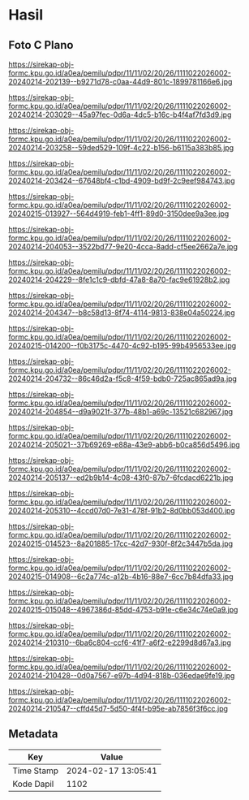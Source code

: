 # Hasil

## Foto C Plano

https://sirekap-obj-formc.kpu.go.id/a0ea/pemilu/pdpr/11/11/02/20/26/1111022026002-20240214-202139--b9271d78-c0aa-44d9-801c-1899781166e6.jpg

https://sirekap-obj-formc.kpu.go.id/a0ea/pemilu/pdpr/11/11/02/20/26/1111022026002-20240214-203029--45a97fec-0d6a-4dc5-b16c-b4f4af7fd3d9.jpg

https://sirekap-obj-formc.kpu.go.id/a0ea/pemilu/pdpr/11/11/02/20/26/1111022026002-20240214-203258--59ded529-109f-4c22-b156-b6115a383b85.jpg

https://sirekap-obj-formc.kpu.go.id/a0ea/pemilu/pdpr/11/11/02/20/26/1111022026002-20240214-203424--67648bf4-c1bd-4909-bd9f-2c9eef984743.jpg

https://sirekap-obj-formc.kpu.go.id/a0ea/pemilu/pdpr/11/11/02/20/26/1111022026002-20240215-013927--564d4919-feb1-4ff1-89d0-3150dee9a3ee.jpg

https://sirekap-obj-formc.kpu.go.id/a0ea/pemilu/pdpr/11/11/02/20/26/1111022026002-20240214-204053--3522bd77-9e20-4cca-8add-cf5ee2662a7e.jpg

https://sirekap-obj-formc.kpu.go.id/a0ea/pemilu/pdpr/11/11/02/20/26/1111022026002-20240214-204229--8fe1c1c9-dbfd-47a8-8a70-fac9e61928b2.jpg

https://sirekap-obj-formc.kpu.go.id/a0ea/pemilu/pdpr/11/11/02/20/26/1111022026002-20240214-204347--b8c58d13-8f74-4114-9813-838e04a50224.jpg

https://sirekap-obj-formc.kpu.go.id/a0ea/pemilu/pdpr/11/11/02/20/26/1111022026002-20240215-014200--f0b3175c-4470-4c92-b195-99b4956533ee.jpg

https://sirekap-obj-formc.kpu.go.id/a0ea/pemilu/pdpr/11/11/02/20/26/1111022026002-20240214-204732--86c46d2a-f5c8-4f59-bdb0-725ac865ad9a.jpg

https://sirekap-obj-formc.kpu.go.id/a0ea/pemilu/pdpr/11/11/02/20/26/1111022026002-20240214-204854--d9a9021f-377b-48b1-a69c-13521c682967.jpg

https://sirekap-obj-formc.kpu.go.id/a0ea/pemilu/pdpr/11/11/02/20/26/1111022026002-20240214-205021--37b69269-e88a-43e9-abb6-b0ca856d5496.jpg

https://sirekap-obj-formc.kpu.go.id/a0ea/pemilu/pdpr/11/11/02/20/26/1111022026002-20240214-205137--ed2b9b14-4c08-43f0-87b7-6fcdacd6221b.jpg

https://sirekap-obj-formc.kpu.go.id/a0ea/pemilu/pdpr/11/11/02/20/26/1111022026002-20240214-205310--4ccd07d0-7e31-478f-91b2-8d0bb053d400.jpg

https://sirekap-obj-formc.kpu.go.id/a0ea/pemilu/pdpr/11/11/02/20/26/1111022026002-20240215-014523--8a201885-17cc-42d7-930f-8f2c3447b5da.jpg

https://sirekap-obj-formc.kpu.go.id/a0ea/pemilu/pdpr/11/11/02/20/26/1111022026002-20240215-014908--6c2a774c-a12b-4b16-88e7-6cc7b84dfa33.jpg

https://sirekap-obj-formc.kpu.go.id/a0ea/pemilu/pdpr/11/11/02/20/26/1111022026002-20240215-015048--4967386d-85dd-4753-b91e-c6e34c74e0a9.jpg

https://sirekap-obj-formc.kpu.go.id/a0ea/pemilu/pdpr/11/11/02/20/26/1111022026002-20240214-210310--6ba6c804-ccf6-41f7-a6f2-e2299d8d67a3.jpg

https://sirekap-obj-formc.kpu.go.id/a0ea/pemilu/pdpr/11/11/02/20/26/1111022026002-20240214-210428--0d0a7567-e97b-4d94-818b-036edae9fe19.jpg

https://sirekap-obj-formc.kpu.go.id/a0ea/pemilu/pdpr/11/11/02/20/26/1111022026002-20240214-210547--cffd45d7-5d50-4f4f-b95e-ab7856f3f6cc.jpg


## Metadata

| Key        | Value               |
| ---------- | ------------------- |
| Time Stamp | 2024-02-17 13:05:41 |
| Kode Dapil | 1102                |



